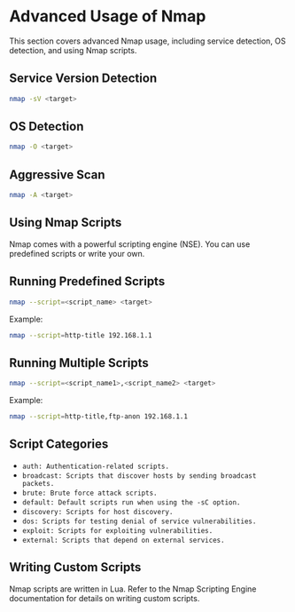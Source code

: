 # Advanced Usage of Nmap

This section covers advanced Nmap usage, including service detection, OS detection, and using Nmap scripts.

## Service Version Detection

```bash
nmap -sV <target>
```

## OS Detection
```bash
nmap -O <target>
```

## Aggressive Scan
```bash
nmap -A <target>
```

## Using Nmap Scripts
Nmap comes with a powerful scripting engine (NSE). You can use predefined scripts or write your own.

## Running Predefined Scripts
```bash
nmap --script=<script_name> <target>
```

Example:

```bash
nmap --script=http-title 192.168.1.1
```

## Running Multiple Scripts
```bash
nmap --script=<script_name1>,<script_name2> <target>
```

Example:

```bash
nmap --script=http-title,ftp-anon 192.168.1.1
```

## Script Categories
- `auth: Authentication-related scripts.`
- `broadcast: Scripts that discover hosts by sending broadcast packets.`
- `brute: Brute force attack scripts.`
- `default: Default scripts run when using the -sC option.`
- `discovery: Scripts for host discovery.`
- `dos: Scripts for testing denial of service vulnerabilities.`
- `exploit: Scripts for exploiting vulnerabilities.`
- `external: Scripts that depend on external services.`

## Writing Custom Scripts
Nmap scripts are written in Lua. Refer to the Nmap Scripting Engine documentation for details on writing custom scripts.

